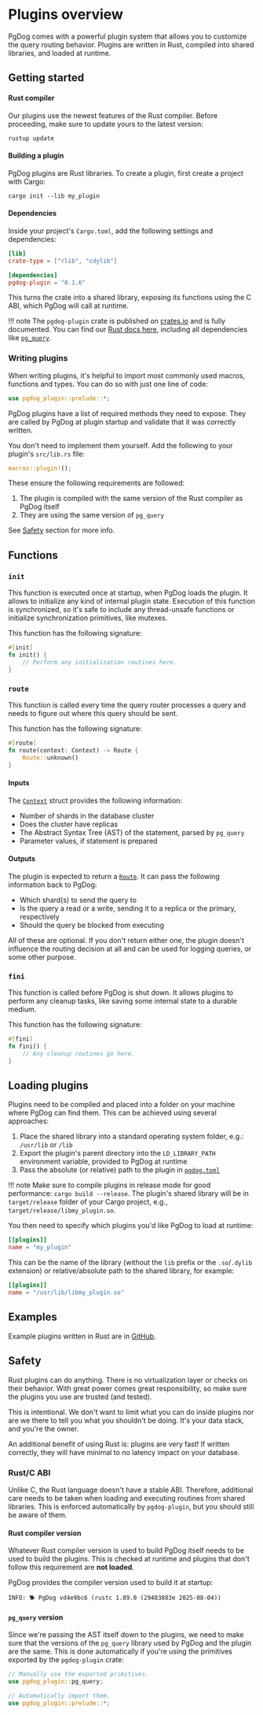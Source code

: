 # Plugins overview

PgDog comes with a powerful plugin system that allows you to customize the query routing behavior. Plugins are written in Rust, compiled into shared libraries, and loaded at runtime.


## Getting started

#### Rust compiler
Our plugins use the newest features of the Rust compiler. Before proceeding, make sure to update yours to the latest version:

```
rustup update
```

#### Building a plugin

PgDog plugins are Rust libraries. To create a plugin, first create a project with Cargo:

```
cargo init --lib my_plugin
```

#### Dependencies

Inside your project's `Cargo.toml`, add the following settings and dependencies:

```toml
[lib]
crate-type = ["rlib", "cdylib"]

[dependencies]
pgdog-plugin = "0.1.6"
```

This turns the crate into a shared library, exposing its functions using the C ABI, which PgDog will call at runtime.

!!! note
    The `pgdog-plugin` crate is published on [crates.io](https://crates.io/crates/pgdog-plugin) and is fully documented. You can find our [Rust docs here](https://docsrs.pgdog.dev), including all dependencies like [`pg_query`](https://docsrs.pgdog.dev/pg_query/index.html).

### Writing plugins

When writing plugins, it's helpful to import most commonly used macros, functions and types. You can do so with just one line of code:

```rust
use pgdog_plugin::prelude::*;
```

PgDog plugins have a list of required methods they need to expose. They are called by PgDog at plugin startup and validate that it
was correctly written.

You don't need to implement them yourself. Add the following to your plugin's `src/lib.rs` file:

```rust
macros::plugin!();
```

These ensure the following requirements are followed:

1. The plugin is compiled with the same version of the Rust compiler as PgDog itself
2. They are using the same version of `pg_query`

See [Safety](#safety) section for more info.


## Functions

### `init`

This function is executed once at startup, when PgDog loads the plugin. It allows to initialize any
kind of internal plugin state. Execution of this function is synchronized, so it's safe to include any thread-unsafe
functions or initialize synchronization primitives, like mutexes.


This function has the following signature:

```rust
#[init]
fn init() {
    // Perform any initialization routines here.
}
```


### `route`

This function is called every time the query router processes a query and needs to figure out
where this query should be sent.

This function has the following signature:

```rust
#[route]
fn route(context: Context) -> Route {
    Route::unknown()
}
```

#### Inputs

The [`Context`](https://docsrs.pgdog.dev/pgdog_plugin/context/struct.Context.html) struct provides the following information:

- Number of shards in the database cluster
- Does the cluster have replicas
- The Abstract Syntax Tree (AST) of the statement, parsed by `pg_query`
- Parameter values, if statement is prepared


#### Outputs

The plugin is expected to return a [`Route`](https://docsrs.pgdog.dev/pgdog_plugin/context/struct.Route.html). It can pass the following information back to PgDog:

- Which shard(s) to send the query to
- Is the query a read or a write, sending it to a replica or the primary, respectively
- Should the query be blocked from executing

All of these are optional. If you don't return either one, the plugin doesn't influence the routing decision at all and can be used for logging queries, or some other purpose.



### `fini`

This function is called before PgDog is shut down. It allows plugins to perform any cleanup tasks, like saving
some internal state to a durable medium.

This function has the following signature:

```rust
#[fini]
fn fini() {
    // Any cleanup routines go here.
}
```

## Loading plugins

Plugins need to be compiled and placed into a folder on your machine where PgDog can find them. This can be achieved using several approaches:

1. Place the shared library into a standard operating system folder, e.g.: `/usr/lib` or `/lib`
2. Export the plugin's parent directory into the `LD_LIBRARY_PATH` environment variable, provided to PgDog at runtime
3. Pass the absolute (or relative) path to the plugin in [`pgdog.toml`](../../configuration/pgdog.toml/plugins.md)

!!! note
    Make sure to compile plugins in release mode for good performance: `cargo build --release`. The plugin's shared library will be in `target/release` folder of your Cargo project, e.g., `target/release/libmy_plugin.so`.

You then need to specify which plugins you'd like PgDog to load at runtime:

```toml
[[plugins]]
name = "my_plugin"
```

This can be the name of the library (without the `lib` prefix or the `.so`/`.dylib` extension) or relative/absolute path to the shared library, for example:

```toml
[[plugins]]
name = "/usr/lib/libmy_plugin.so"
```

## Examples

Example plugins written in Rust are in [GitHub](https://github.com/pgdogdev/pgdog/tree/main/plugins).

## Safety

Rust plugins can do anything. There is no virtualization layer or checks on their behavior. With great power comes great responsibility, so make sure the plugins you use are trusted (and tested).

This is intentional. We don't want to limit what you can do inside plugins nor are we there to tell you what you shouldn't be doing. It's your data stack, and you're the owner.

An additional benefit of using Rust is: plugins are very fast! If written correctly, they will have minimal to no latency impact on your database.

### Rust/C ABI

Unlike C, the Rust language doesn't have a stable ABI. Therefore, additional care needs to be taken when loading and executing routines from shared libraries. This is enforced automatically by `pgdog-plugin`, but you should still be aware of them.

#### Rust compiler version

Whatever Rust compiler version is used to build PgDog itself needs to be used to build the plugins. This is checked at runtime and plugins that don't follow this requirement are **not loaded**.

PgDog provides the compiler version used to build it at startup:

```
INFO: 🐕 PgDog vd4e9bc6 (rustc 1.89.0 (29483883e 2025-08-04))
```

#### `pg_query` version

Since we're passing the AST itself down to the plugins, we need to make sure that the versions of the `pg_query` library used by PgDog and the plugin are the same. This is done automatically if you're using the primitives exported by the `pgdog-plugin` crate:

```rust
// Manually use the exported primitives.
use pgdog_plugin::pg_query;

// Automatically import them.
use pgdog_plugin::prelude::*;
```
